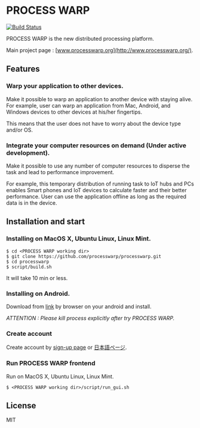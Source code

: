 # PROCESS WARP
[![Build Status](https://travis-ci.org/processwarp/processwarp.svg?branch=master)](https://travis-ci.org/processwarp/processwarp)

PROCESS WARP is the new distributed processing platform.

Main project page : [www.processwarp.org](http://www.processwarp.org/).

## Features

### Warp your application to other devices.
Make it possible to warp an application to another device with staying alive.
For example, user can warp an application from Mac, Android, and Windows devices to other devices at his/her fingertips.

This means that the user does not have to worry about the device type and/or OS.

### Integrate your computer resources on demand (Under active development).
Make it possible to use any number of computer resources to disperse the task and lead to performance improvement.

For example, this temporary distribution of running task to IoT hubs and PCs enables Smart phones and IoT devices to calculate faster and their better performance. User can use the application offline as long as the required data is in the device.

## Installation and start

### Installing on MacOS X, Ubuntu Linux, Linux Mint.

    $ cd <PROCESS WARP working dir>
    $ git clone https://github.com/processwarp/processwarp.git
    $ cd processwarp
    $ script/build.sh

It will take 10 min or less.

### Installing on Android.

Download from [link](https://prev.processwarp.org/processwarp.apk) by browser on your android and install.

*ATTENTION : Please kill process explicitly after try PROCESS WARP.*

### Create account
Create account by [sign-up page](https://prev.processwarp.org/signup_en.html) or [日本語ページ](https://prev.processwarp.org/signup_ja.html).

### Run PROCESS WARP frontend
Run on MacOS X, Ubuntu Linux, Linux Mint.

    $ <PROCESS WARP working dir>/script/run_gui.sh

## License
MIT
